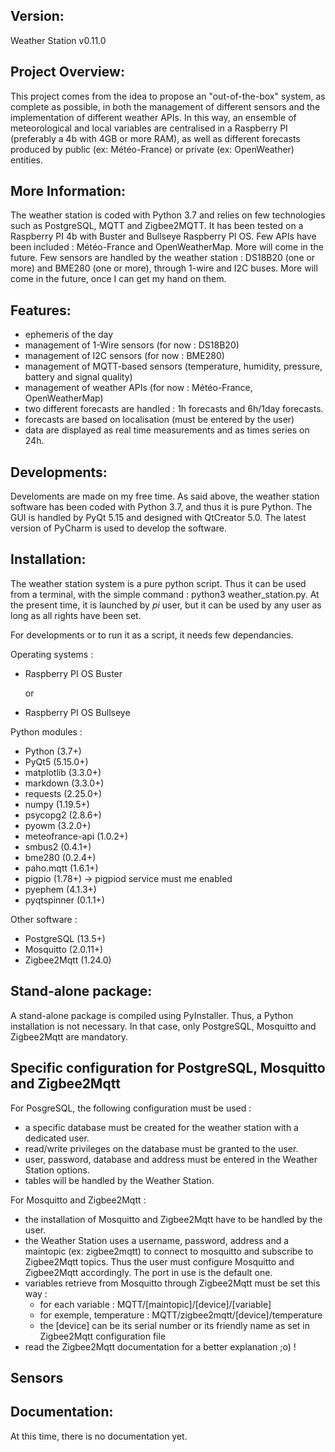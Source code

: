 Version:
-------

Weather Station v0.11.0


Project Overview:
-----------------

This project comes from the idea to propose an "out-of-the-box" system, as complete as possible, in both the management of different sensors and the implementation of different weather APIs. In this way, an ensemble of meteorological and local variables are centralised in a Raspberry PI (preferably a 4b with 4GB or more RAM), as well as different forecasts produced by public (ex: Météo-France) or private (ex: OpenWeather) entities.


More Information:
-----------------

The weather station is coded with Python 3.7 and relies on few technologies such as PostgreSQL, MQTT and Zigbee2MQTT. It has been tested on a Raspberry PI 4b with Buster and Bullseye Raspberry PI OS.
Few APIs have been included : Météo-France and OpenWeatherMap. More will come in the future.
Few sensors are handled by the weather station : DS18B20 (one or more) and BME280 (one or more), through 1-wire and I2C buses. More will come in the future, once I can get my hand on them.


Features:
---------

* ephemeris of the day
* management of 1-Wire sensors (for now : DS18B20)
* management of I2C sensors (for now : BME280)
* management of MQTT-based sensors (temperature, humidity, pressure, battery and signal quality)
* management of weather APIs (for now : Météo-France, OpenWeatherMap)
* two different forecasts are handled : 1h forecasts and 6h/1day forecasts.
* forecasts are based on localisation (must be entered by the user)
* data are displayed as real time measurements and as times series on 24h.


Developments:
-------------

Develoments are made on my free time. As said above, the weather station software has been coded with Python 3.7, and thus it is pure Python. The GUI is handled by PyQt 5.15 and designed with QtCreator 5.0. The latest version of PyCharm is used to develop the software.


Installation:
-------------

The weather station system is a pure python script. Thus it can be used from a terminal, with the simple command : python3 weather_station.py.
At the present time, it is launched by *pi* user, but it can be used by any user as long as all rights have been set.

For developments or to run it as a script, it needs few dependancies.


Operating systems :

* Raspberry PI OS Buster

  or

* Raspberry PI OS Bullseye

Python modules :

* Python (3.7+)
* PyQt5 (5.15.0+)
* matplotlib (3.3.0+)
* markdown (3.3.0+)
* requests (2.25.0+)
* numpy (1.19.5+)
* psycopg2 (2.8.6+)
* pyowm (3.2.0+)
* meteofrance-api (1.0.2+)
* smbus2 (0.4.1+)
* bme280 (0.2.4+)
* paho.mqtt (1.6.1+)
* pigpio (1.78+) -> pigpiod service must me enabled
* pyephem (4.1.3+)
* pyqtspinner (0.1.1+)

Other software :

* PostgreSQL (13.5+)
* Mosquitto (2.0.11+)
* Zigbee2Mqtt (1.24.0)


Stand-alone package:
--------------------

A stand-alone package is compiled using PyInstaller. Thus, a Python installation is not necessary. In that case, only PostgreSQL, Mosquitto and Zigbee2Mqtt are mandatory.


Specific configuration for PostgreSQL, Mosquitto and Zigbee2Mqtt
----------------------------------------------------------------

For PosgreSQL, the following configuration must be used :

* a specific database must be created for the weather station with a dedicated user.
* read/write privileges on the database must be granted to the user.
* user, password, database and address must be entered in the Weather Station options.
* tables will be handled by the Weather Station.

For Mosquitto and Zigbee2Mqtt :

* the installation of Mosquitto and Zigbee2Mqtt have to be handled by the user. 
* the Weather Station uses a username, password, address and a maintopic (ex: zigbee2mqtt) to connect to mosquitto and subscribe to Zigbee2Mqtt topics. Thus the user must configure Mosquitto and Zigbee2Mqtt accordingly. The port in use is the default one.
* variables retrieve from Mosquitto through Zigbee2Mqtt must be set this way :
  * for each variable : MQTT/[maintopic]/[device]/[variable]
  * for exemple, temperature : MQTT/zigbee2mqtt/[device]/temperature
  * the [device] can be its serial number or its friendly name as set in Zigbee2Mqtt configuration file
* read the Zigbee2Mqtt documentation for a better explanation ;o) !


Sensors
-------


Documentation:
--------------

At this time, there is no documentation yet.

